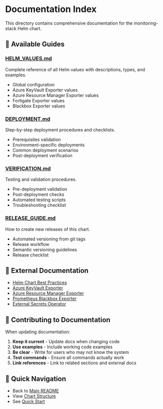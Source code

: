 # Documentation Index

This directory contains comprehensive documentation for the monitoring-stack Helm chart.

## 📖 Available Guides

### [HELM_VALUES.md](./HELM_VALUES.md)
Complete reference of all Helm values with descriptions, types, and examples.
- Global configuration
- Azure KeyVault Exporter values
- Azure Resource Manager Exporter values
- Fortigate Exporter values
- Blackbox Exporter values

### [DEPLOYMENT.md](./DEPLOYMENT.md)
Step-by-step deployment procedures and checklists.
- Prerequisites validation
- Environment-specific deployments
- Common deployment scenarios
- Post-deployment verification

### [VERIFICATION.md](./VERIFICATION.md)
Testing and validation procedures.
- Pre-deployment validation
- Post-deployment checks
- Automated testing scripts
- Troubleshooting checklist

### [RELEASE_GUIDE.md](./RELEASE_GUIDE.md)
How to create new releases of this chart.
- Automated versioning from git tags
- Release workflow
- Semantic versioning guidelines
- Release checklist

## 🔗 External Documentation

- [Helm Chart Best Practices](https://helm.sh/docs/chart_best_practices/)
- [Azure KeyVault Exporter](https://github.com/webdevops/helm-charts/tree/main/charts/azure-keyvault-exporter)
- [Azure Resource Manager Exporter](https://github.com/webdevops/helm-charts/tree/main/charts/azure-resourcemanager-exporter)
- [Prometheus Blackbox Exporter](https://github.com/prometheus-community/helm-charts/tree/main/charts/prometheus-blackbox-exporter)
- [External Secrets Operator](https://external-secrets.io/)

## 📝 Contributing to Documentation

When updating documentation:

1. **Keep it current** - Update docs when changing code
2. **Use examples** - Include working code examples
3. **Be clear** - Write for users who may not know the system
4. **Test commands** - Ensure all commands actually work
5. **Link references** - Link to related sections and external docs

## 🎯 Quick Navigation

- Back to [Main README](../README.md)
- View [Chart Structure](../README.md#️-repository-structure)
- See [Quick Start](../README.md#-quick-start)
